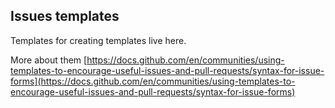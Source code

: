 ## Issues templates

Templates for creating templates live here.

More about them [https://docs.github.com/en/communities/using-templates-to-encourage-useful-issues-and-pull-requests/syntax-for-issue-forms](https://docs.github.com/en/communities/using-templates-to-encourage-useful-issues-and-pull-requests/syntax-for-issue-forms)